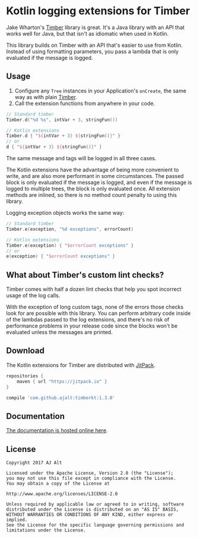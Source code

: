 # Kotlin logging extensions for Timber

Jake Wharton's [Timber](https://github.com/JakeWharton/timber) library is great. It's a Java library with an API that works well for Java, but that isn't as idiomatic when used in Kotlin. 

This library builds on Timber with an API that's easier to use from Kotlin. Instead of using formatting parameters, you pass a lambda that is only evaluated if the message is logged.

## Usage

1. Configure any `Tree` instances in your Application's `onCreate`, the same way as with plain [Timber](https://github.com/JakeWharton/timber#usage).
2. Call the extension functions from anywhere in your code.

```kotlin
// Standard timber
Timber.d("%d %s", intVar + 3, stringFun())

// Kotlin extensions
Timber.d { "${intVar + 3} ${stringFun()}" }
// or
d { "${intVar + 3} ${stringFun()}" }
```

The same message and tags will be logged in all three cases. 

The Kotlin extensions have the advantage of being more convenient to write, and are also more performant in some circumstances. The passed block is only evaluated if the message is logged, and even if the message is logged to multiple trees, the block is only evaluated once. All extension methods are inlined, so there is no method count penalty to using this library.

Logging exception objects works the same way:

```kotlin
// Standard timber
Timber.e(exception, "%d exceptions", errorCount)

// Kotlin extensions
Timber.e(exception) { "$errorCount exceptions" }
// or
e(exception) { "$errorCount exceptions" }
```

## What about Timber's custom lint checks?

Timber comes with half a dozen lint checks that help you spot incorrect usage of the log calls. 

With the exception of long custom tags, none of the errors those checks look for are possible with this library. You can perform arbitrary code inside of the lambdas passed to the log extensions, and there's no risk of performance problems in your release code since the blocks won't be evaluated unless the messages are printed.

## Download

The Kotlin extensions for Timber are distributed with [JitPack](https://jitpack.io/#ajalt/timberkt/1.3.0).

```groovy
repositories {
    maven { url "https://jitpack.io" }
}

compile 'com.github.ajalt:timberkt:1.3.0'
```

## Documentation

[The documentation is hosted online here](https://jitpack.io/com/github/ajalt/timberkt/master-1.2.0-g4971e87-7/javadoc/timberkt/com.github.ajalt.timberkt/index.html).

## License

```
Copyright 2017 AJ Alt

Licensed under the Apache License, Version 2.0 (the "License");
you may not use this file except in compliance with the License.
You may obtain a copy of the License at

http://www.apache.org/licenses/LICENSE-2.0

Unless required by applicable law or agreed to in writing, software
distributed under the License is distributed on an "AS IS" BASIS,
WITHOUT WARRANTIES OR CONDITIONS OF ANY KIND, either express or implied.
See the License for the specific language governing permissions and
limitations under the License.
```
